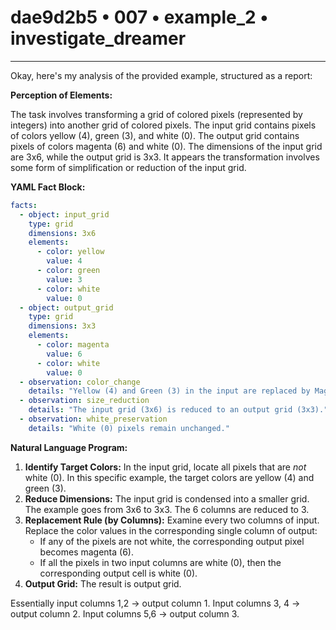 # dae9d2b5 • 007 • example_2 • investigate_dreamer

---
Okay, here's my analysis of the provided example, structured as a report:

**Perception of Elements:**

The task involves transforming a grid of colored pixels (represented by integers) into another grid of colored pixels. The input grid contains pixels of colors yellow (4), green (3), and white (0). The output grid contains pixels of colors magenta (6) and white (0). The dimensions of the input grid are 3x6, while the output grid is 3x3. It appears the transformation involves some form of simplification or reduction of the input grid.

**YAML Fact Block:**



```yaml
facts:
  - object: input_grid
    type: grid
    dimensions: 3x6
    elements:
      - color: yellow
        value: 4
      - color: green
        value: 3
      - color: white
        value: 0
  - object: output_grid
    type: grid
    dimensions: 3x3
    elements:
      - color: magenta
        value: 6
      - color: white
        value: 0
  - observation: color_change
    details: "Yellow (4) and Green (3) in the input are replaced by Magenta (6) in the output."
  - observation: size_reduction
    details: "The input grid (3x6) is reduced to an output grid (3x3)."
  - observation: white_preservation
    details: "White (0) pixels remain unchanged."

```



**Natural Language Program:**

1.  **Identify Target Colors:** In the input grid, locate all pixels that are *not* white (0). In this specific example, the target colors are yellow (4) and green (3).
2.  **Reduce Dimensions:** The input grid is condensed into a smaller grid.  The example goes from 3x6 to 3x3. The 6 columns are reduced to 3.
3. **Replacement Rule (by Columns):** Examine every two columns of input. Replace the color values in the corresponding single column of output:
    *   If any of the pixels are not white, the corresponding output pixel becomes magenta (6).
    * If all the pixels in two input columns are white (0), then the corresponding output cell is white (0).
4. **Output Grid:** The result is output grid.

Essentially input columns 1,2 -> output column 1. Input columns 3, 4 -> output column 2. Input columns 5,6 -> output column 3.

